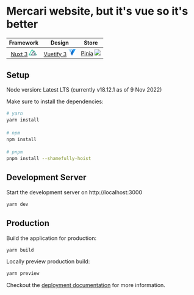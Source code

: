 # Mercari website, but it's vue so it's better

| Framework  | Design  | Store  |
|:----------:|:----------:|:----------:|
| [Nuxt 3](https://v3.nuxtjs.org) <picture><img src="https://github.com/devicons/devicon/blob/master/icons/nuxtjs/nuxtjs-original.svg" ref="nuxtjs" height="20" /></picture>    | [Vuetify 3](https://next.vuetifyjs.com/en/) <picture><img src="https://github.com/devicons/devicon/blob/master/icons/vuetify/vuetify-original.svg" ref="nuxtjs" height="20" /></picture>    | [Pinia](https://pinia.vuejs.org/) <picture><img src="https://pinia.vuejs.org/logo.svg" ref="nuxtjs" height="20" /></picture>    |

## Setup

Node version: Latest LTS (currently v18.12.1 as of 9 Nov 2022)  

Make sure to install the dependencies:

```bash
# yarn
yarn install

# npm
npm install

# pnpm
pnpm install --shamefully-hoist
```

## Development Server

Start the development server on http://localhost:3000

```bash
yarn dev
```

## Production

Build the application for production:

```bash
yarn build
```

Locally preview production build:

```bash
yarn preview
```

Checkout the [deployment documentation](https://v3.nuxtjs.org/guide/deploy/presets) for more information.
